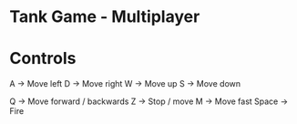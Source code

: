 # Tank Game - Multiplayer

# Controls
A     -> Move left
D     -> Move right
W     -> Move up
S     -> Move down

Q     -> Move forward / backwards
Z     -> Stop / move
M     -> Move fast
Space -> Fire
